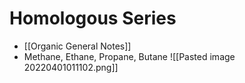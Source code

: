 # Homologous Series
- [[Organic General Notes]]
- Methane, Ethane, Propane, Butane
![[Pasted image 20220401011102.png]]
